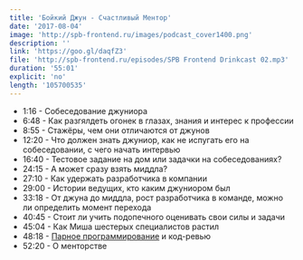 ```yaml
---
title: 'Бойкий Джун - Счастливый Ментор'
date: '2017-08-04'
image: 'http://spb-frontend.ru/images/podcast_cover1400.png'
description: ''
link: 'https://goo.gl/daqfZ3'
file: 'http://spb-frontend.ru/episodes/SPB Frontend Drinkcast 02.mp3'
duration: '55:01'
explicit: 'no'
length: '105700535'
---
```


- 1:16 - Собеседование джуниора
- 6:48 - Как разгялдеть огонек в глазах, знания и интерес к профессии
- 8:55 - Стажёры, чем они отличаются от джунов
- 12:20 - Что должен знать джуниор, как не испугать его на собеседовании, с чего начать интервью
- 16:40 - Тестовое задание на дом или задачки на собеседованиях?
- 24:15 - А может сразу взять миддла?
- 27:10 - Как удержать разработчика в компании
- 29:00 - Истории ведущих, кто каким джуниором был
- 33:18 - От джуна до миддла, рост разработчика в команде, можно ли определить момент перехода
- 40:45 - Стоит ли учить подопечного оценивать свои силы и задачи
- 45:04 - Как Миша шестерых специалистов растил
- 48:18 - [Парное программирование](https://ru.wikipedia.org/wiki/%D0%9F%D0%B0%D1%80%D0%BD%D0%BE%D0%B5_%D0%BF%D1%80%D0%BE%D0%B3%D1%80%D0%B0%D0%BC%D0%BC%D0%B8%D1%80%D0%BE%D0%B2%D0%B0%D0%BD%D0%B8%D0%B5) и код-ревью
- 52:20 - О менторстве

